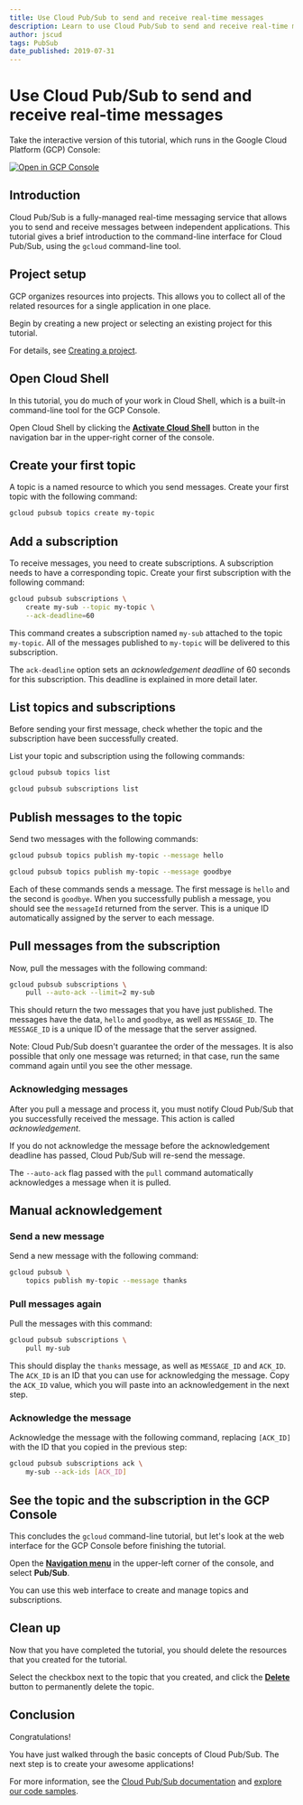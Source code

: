 ```yaml
---
title: Use Cloud Pub/Sub to send and receive real-time messages
description: Learn to use Cloud Pub/Sub to send and receive real-time messages.
author: jscud
tags: PubSub
date_published: 2019-07-31
---
```


# Use Cloud Pub/Sub to send and receive real-time messages

<walkthrough-devshell-precreate></walkthrough-devshell-precreate>

<walkthrough-alt>
Take the interactive version of this tutorial, which runs in the Google Cloud Platform (GCP) Console:

[![Open in GCP Console](https://walkthroughs.googleusercontent.com/tutorial/resources/open-in-console-button.svg)](https://console.cloud.google.com/getting-started?walkthrough_tutorial_id=pubsub_quickstart)

</walkthrough-alt>

## Introduction

Cloud Pub/Sub is a fully-managed real-time messaging service that allows you to
send and receive messages between independent applications. This tutorial gives a brief
introduction to the command-line interface for Cloud Pub/Sub, using the `gcloud`
command-line tool.

## Project setup

GCP organizes resources into projects. This allows you to
collect all of the related resources for a single application in one place.

Begin by creating a new project or selecting an existing project for this tutorial.

<walkthrough-project-setup></walkthrough-project-setup>

For details, see
[Creating a project](https://cloud.google.com/resource-manager/docs/creating-managing-projects#creating_a_project).

## Open Cloud Shell

In this tutorial, you do much of your work in Cloud Shell, which is a built-in command-line tool for the GCP Console.

Open Cloud Shell by clicking the <walkthrough-cloud-shell-icon></walkthrough-cloud-shell-icon>[**Activate Cloud Shell**][spotlight-open-devshell] button in the navigation bar in the upper-right corner of the console.

## Create your first topic

A topic is a named resource to which you send messages. Create your first
topic with the following command:

```bash
gcloud pubsub topics create my-topic
```

## Add a subscription

To receive messages, you need to create subscriptions. A subscription needs to
have a corresponding topic. Create your first subscription with the following
command:

```bash
gcloud pubsub subscriptions \
    create my-sub --topic my-topic \
    --ack-deadline=60
```

This command creates a subscription named `my-sub` attached to the topic
`my-topic`. All of the messages published to `my-topic` will be delivered to this
subscription.

The `ack-deadline` option sets an *acknowledgement deadline* of 60 seconds
for this subscription. This deadline is explained in more detail later.

## List topics and subscriptions

Before sending your first message, check whether the topic and the subscription
have been successfully created. 

List your topic and subscription using the following commands:

```bash
gcloud pubsub topics list
```

```bash
gcloud pubsub subscriptions list
```

## Publish messages to the topic

Send two messages with the following commands:

```bash
gcloud pubsub topics publish my-topic --message hello
```

```bash
gcloud pubsub topics publish my-topic --message goodbye
```

Each of these commands sends a message. The first message is `hello` and the
second is `goodbye`. When you successfully publish a message, you should see the
`messageId` returned from the server. This is a unique ID automatically assigned
by the server to each message.

## Pull messages from the subscription

Now, pull the messages with the following command:

```bash
gcloud pubsub subscriptions \
    pull --auto-ack --limit=2 my-sub
```

This should return the two messages that you have just published. The messages have
the data, `hello` and `goodbye`, as well as `MESSAGE_ID`. The `MESSAGE_ID` is a
unique ID of the message that the server assigned.

Note: Cloud Pub/Sub doesn't guarantee the order of the messages. It is also
possible that only one message was returned; in that case, run the same
command again until you see the other message.

### Acknowledging messages

After you pull a message and process it, you must notify Cloud Pub/Sub
that you successfully received the message. This action is called
*acknowledgement*.

If you do not acknowledge the message before the acknowledgement deadline has
passed, Cloud Pub/Sub will re-send the message.

The `--auto-ack` flag passed with the `pull` command automatically acknowledges
a message when it is pulled.

## Manual acknowledgement

### Send a new message

Send a new message with the following command:

```bash
gcloud pubsub \
    topics publish my-topic --message thanks
```

### Pull messages again

Pull the messages with this command:

```bash
gcloud pubsub subscriptions \
    pull my-sub
```

This should display the `thanks` message, as well as `MESSAGE_ID` and `ACK_ID`.
The `ACK_ID` is an ID that you can use for acknowledging the message. Copy
the `ACK_ID` value, which you will paste into an acknowledgement in the next
step.

### Acknowledge the message

Acknowledge the message with the following command, replacing `[ACK_ID]` with
the ID that you copied in the previous step:

```bash
gcloud pubsub subscriptions ack \
    my-sub --ack-ids [ACK_ID]
```

## See the topic and the subscription in the GCP Console

This concludes the `gcloud` command-line tutorial, but let's look at the web
interface for the GCP Console before finishing the tutorial.

Open the [**Navigation menu**][spotlight-console-menu] in the upper-left corner of the console,
and select **Pub/Sub**.

<walkthrough-menu-navigation sectionId="CLOUDPUBSUB_SECTION"></walkthrough-menu-navigation>

You can use this web interface to create and manage topics and subscriptions.

## Clean up

Now that you have completed the tutorial, you should delete the resources that you created for the
tutorial.

Select the checkbox next to the topic that you created, and click the [**Delete**][spotlight-delete-button]
button to permanently delete the topic.

## Conclusion

Congratulations!

<walkthrough-conclusion-trophy></walkthrough-conclusion-trophy>

You have just walked through the basic concepts of Cloud Pub/Sub.
The next step is to create your awesome applications!

For more information, see the [Cloud Pub/Sub documentation][pubsub-docs]
and [explore our code samples](https://cloud.google.com/pubsub/docs/quickstart-client-libraries).

[pubsub-docs]: https://cloud.google.com/pubsub/docs/
[spotlight-console-menu]: walkthrough://spotlight-pointer?spotlightId=console-nav-menu
[spotlight-delete-button]: walkthrough://spotlight-pointer?cssSelector=.p6n-icon-delete
[spotlight-open-devshell]: walkthrough://spotlight-pointer?spotlightId=devshell-activate-button
